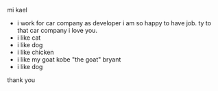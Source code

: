 mi kael
- i work for car company as developer i am so happy to have job. ty to that car company i love you.
- i like cat
- i like dog
- i like chicken
- i like my goat kobe "the goat" bryant
- i like dog

thank you
